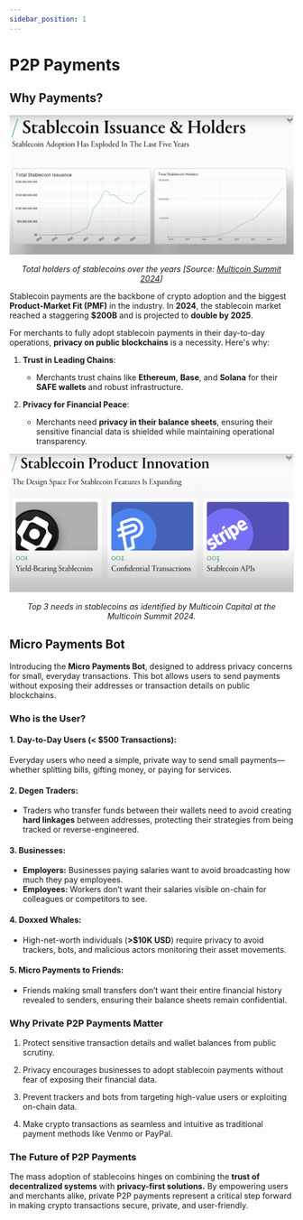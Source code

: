 ```yaml
---
sidebar_position: 1
---
```


# P2P Payments

## Why Payments?


![alt text](image-2.png)
<p align="center">
  <em>Total holders of stablecoins over the years [Source: <a href="https://www.youtube.com/watch?v=fQbf2zwRrk0">Multicoin Summit 2024</a>]</em>
</p>


Stablecoin payments are the backbone of crypto adoption and the biggest **Product-Market Fit (PMF)** in the industry. In **2024**, the stablecoin market reached a staggering **$200B** and is projected to **double by 2025**.

For merchants to fully adopt stablecoin payments in their day-to-day operations, **privacy on public blockchains** is a necessity. Here's why:

1. **Trust in Leading Chains**: 
   - Merchants trust chains like **Ethereum**, **Base**, and **Solana** for their **SAFE wallets** and robust infrastructure.

2. **Privacy for Financial Peace**:
   - Merchants need **privacy in their balance sheets**, ensuring their sensitive financial data is shielded while maintaining operational transparency.
   
![alt text](image-1.png)
<p align="center">
  <em>Top 3 needs in stablecoins as identified by Multicoin Capital at the Multicoin Summit 2024.</em>
</p>

## Micro Payments Bot

Introducing the **Micro Payments Bot**, designed to address privacy concerns for small, everyday transactions. This bot allows users to send payments without exposing their addresses or transaction details on public blockchains.

### **Who is the User?**

#### **1. Day-to-Day Users (< $500 Transactions)**:
Everyday users who need a simple, private way to send small payments—whether splitting bills, gifting money, or paying for services.

#### **2. Degen Traders**:
- Traders who transfer funds between their wallets need to avoid creating **hard linkages** between addresses, protecting their strategies from being tracked or reverse-engineered.

#### **3. Businesses**:
- **Employers:** Businesses paying salaries want to avoid broadcasting how much they pay employees.  
- **Employees:** Workers don’t want their salaries visible on-chain for colleagues or competitors to see.

#### **4. Doxxed Whales**:
- High-net-worth individuals (**>$10K USD**) require privacy to avoid trackers, bots, and malicious actors monitoring their asset movements.

#### **5. Micro Payments to Friends**:
- Friends making small transfers don’t want their entire financial history revealed to senders, ensuring their balance sheets remain confidential.

### **Why Private P2P Payments Matter**

1. Protect sensitive transaction details and wallet balances from public scrutiny.

2. Privacy encourages businesses to adopt stablecoin payments without fear of exposing their financial data.

3. Prevent trackers and bots from targeting high-value users or exploiting on-chain data.

4. Make crypto transactions as seamless and intuitive as traditional payment methods like Venmo or PayPal.


### **The Future of P2P Payments**

The mass adoption of stablecoins hinges on combining the **trust of decentralized systems** with **privacy-first solutions.** By empowering users and merchants alike, private P2P payments represent a critical step forward in making crypto transactions secure, private, and user-friendly.

